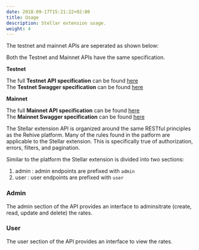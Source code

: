 ```yaml
---
date: 2018-09-17T15:21:22+02:00
title: Usage
description: Stellar extension usage.
weight: 4
---
```


The testnet and mainnet APIs are seperated as shown below:
<aside class="notice">
    Both the Testnet and Mainnet APIs have the same specification.
</aside>

<strong>Testnet</strong>
<aside class="notice">
The full <strong>Testnet API specification</strong> can be found <a href="https://stellar-testnet.services.rehive.io/redoc">here</a>
</aside>

<aside class="notice">
The <strong>Testnet Swagger specification</strong> can be found <a href="https://stellar-testnet.services.rehive.io/swagger">here</a>
</aside>

<strong>Mainnet</strong>
<aside class="notice">
The full <strong>Mainnet API specification</strong> can be found <a href="https://stellar.services.rehive.io/redoc">here</a>
</aside>

<aside class="notice">
The <strong>Mainnet Swagger specification</strong> can be found <a href="https://stellar.services.rehive.io/swagger">here</a>
</aside>

The Stellar extension API is organized around the same RESTful principles as the Rehive platform. Many of the rules found in the patform are applicable to the Stellar extension. This is  specifically true of authorization, errors, filters, and pagination.

Similar to the platform the Stellar extension is divided into two sections:

1. admin : admin endpoints are prefixed with `admin`
2. user : user endpoints are prefixed with `user`

### Admin

The admin section of the API provides an interface to adminsitrate (create, read, update and delete) the rates.

### User

The user section of the API provides an interface to view the rates.
